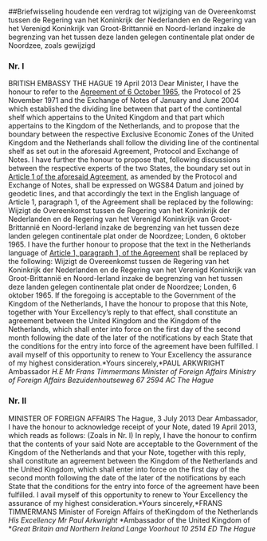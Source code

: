 <meta http-equiv='Content-Type' content='text/html; charset=utf-8' />

##Briefwisseling houdende een verdrag tot wijziging van de Overeenkomst tussen de Regering van het Koninkrijk der Nederlanden en de Regering van het Verenigd Koninkrijk van Groot-Brittannië en Noord-Ierland inzake de begrenzing van het tussen deze landen gelegen continentale plat onder de Noordzee, zoals gewijzigd

### Nr.  I  

BRITISH EMBASSY THE HAGUE 19 April 2013  Dear Minister, I have the honour to refer to the [Agreement of 6 October 1965](../../../../../../../../../../../../verdrag/overeenkomst/tussen/de/regering/van/het/koninkrijk/der/nederlanden/en/de/etc/BWBV0004234/README.md), the Protocol of 25 November 1971 and the Exchange of Notes of January and June 2004 which established the dividing line between that part of the continental shelf which appertains to the United Kingdom and that part which appertains to the Kingdom of the Netherlands, and to propose that the boundary between the respective Exclusive Economic Zones of the United Kingdom and the Netherlands shall follow the dividing line of the continental shelf as set out in the aforesaid Agreement, Protocol and Exchange of Notes. I have further the honour to propose that, following discussions between the respective experts of the two States, the boundary set out in [Article 1 of the aforesaid Agreement](../../../../../../../../../../../../verdrag/overeenkomst/tussen/de/regering/van/het/koninkrijk/der/nederlanden/en/de/etc/BWBV0004234/README.md), as amended by the Protocol and Exchange of Notes, shall be expressed on WGS84 Datum and joined by geodetic lines, and that accordingly the text in the English language of Article 1, paragraph 1, of the Agreement shall be replaced by the following: Wijzigt de Overeenkomst tussen de Regering van het Koninkrijk der Nederlanden en de Regering van het Verenigd Koninkrijk van Groot-Brittannië en Noord-Ierland inzake de begrenzing van het tussen deze landen gelegen continentale plat onder de Noordzee; Londen, 6 oktober 1965. I have the further honour to propose that the text in the Netherlands language of [Article 1, paragraph 1, of the Agreement](../../../../../../../../../../../../verdrag/overeenkomst/tussen/de/regering/van/het/koninkrijk/der/nederlanden/en/de/etc/BWBV0004234/README.md) shall be replaced by the following: Wijzigt de Overeenkomst tussen de Regering van het Koninkrijk der Nederlanden en de Regering van het Verenigd Koninkrijk van Groot-Brittannië en Noord-Ierland inzake de begrenzing van het tussen deze landen gelegen continentale plat onder de Noordzee; Londen, 6 oktober 1965. If the foregoing is acceptable to the Government of the Kingdom of the Netherlands, I have the honour to propose that this Note, together with Your Excellency’s reply to that effect, shall constitute an agreement between the United Kingdom and the Kingdom of the Netherlands, which shall enter into force on the first day of the second month following the date of the later of the notifications by each State that the conditions for the entry into force of the agreement have been fulfilled. I avail myself of this opportunity to renew to Your Excellency the assurance of my highest consideration.*Yours sincerely,*PAUL ARKWRIGHT Ambassador *H.E Mr Frans Timmermans* *Minister of Foreign Affairs* *Ministry of Foreign Affairs* *Bezuidenhoutseweg 67* *2594 AC The Hague*   

### Nr.  II  

MINISTER OF FOREIGN AFFAIRS The Hague, 3 July 2013  Dear Ambassador, I have the honour to acknowledge receipt of your Note, dated 19 April 2013, which reads as follows:  (Zoals in Nr. I)  In reply, I have the honour to confirm that the contents of your said Note are acceptable to the Government of the Kingdom of the Netherlands and that your Note, together with this reply, shall constitute an agreement between the Kingdom of the Netherlands and the United Kingdom, which shall enter into force on the first day of the second month following the date of the later of the notifications by each State that the conditions for the entry into force of the agreement have been fulfilled. I avail myself of this opportunity to renew to Your Excellency the assurance of my highest consideration.*Yours sincerely,*FRANS TIMMERMANS Minister of Foreign Affairs of theKingdom of the Netherlands *His Excellency Mr Paul Arkwright* *Ambassador of the United Kingdom of **Great Britain and Northern Ireland* *Lange Voorhout 10* *2514 ED The Hague*   
